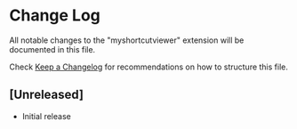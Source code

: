 # Change Log

All notable changes to the "myshortcutviewer" extension will be documented in this file.

Check [Keep a Changelog](http://keepachangelog.com/) for recommendations on how to structure this file.

## [Unreleased]

- Initial release